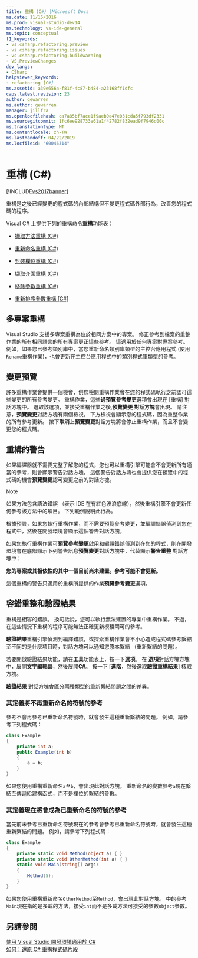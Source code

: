 ```yaml
---
title: 重構 (C#) |Microsoft Docs
ms.date: 11/15/2016
ms.prod: visual-studio-dev14
ms.technology: vs-ide-general
ms.topic: conceptual
f1_keywords:
- vs.csharp.refactoring.preview
- vs.csharp.refactoring.issues
- vs.csharp.refactoring.buildwarning
- VS.PreviewChanges
dev_langs:
- CSharp
helpviewer_keywords:
- refactoring [C#]
ms.assetid: a39e656a-f81f-4c87-b484-a23168ff1dfc
caps.latest.revision: 23
author: gewarren
ms.author: gewarren
manager: jillfra
ms.openlocfilehash: ca7a85bf7ace1f9aeb0e47e031cda5f793df2331
ms.sourcegitcommit: 1fc6ee928733e61a1f42782f832ead9f7946d00c
ms.translationtype: MT
ms.contentlocale: zh-TW
ms.lasthandoff: 04/22/2019
ms.locfileid: "60046314"
---
```

# <a name="refactoring-c"></a>重構 (C#)
[!INCLUDE[vs2017banner](../includes/vs2017banner.md)]

重構是之後已經變更的程式碼的內部結構但不變更程式碼外部行為，改善您的程式碼的程序。  
  
 Visual C# 上提供下列的重構命令**重構**功能表：  
  
- [擷取方法重構 (C#)](../csharp-ide/extract-method-refactoring-csharp.md)  
  
- [重新命名重構 (C#)](../csharp-ide/rename-refactoring-csharp.md)  
  
- [封裝欄位重構 (C#)](../csharp-ide/encapsulate-field-refactoring-csharp.md)  
  
- [擷取介面重構 (C#)](../csharp-ide/extract-interface-refactoring-csharp.md)  
  
- [移除參數重構 (C#)](../csharp-ide/remove-parameters-refactoring-csharp.md)  
  
- [重新排序參數重構 [C#]](../csharp-ide/reorder-parameters-refactoring-csharp.md)  
  
## <a name="multi-project-refactoring"></a>多專案重構  
 Visual Studio 支援多專案重構為位於相同方案中的專案。 修正參考到檔案的重整作業的所有相同語言的所有專案更正這些參考。 這適用於任何專案對專案參考。 例如，如果您已參考類別庫中，當您重新命名類別庫類型的主控台應用程式 (使用`Rename`重構作業)，也會更新在主控台應用程式中的類別程式庫類型的參考。  
  
## <a name="changes-preview"></a>變更預覽  
 許多重構作業會提供一個機會，供您檢閱重構作業會在您的程式碼執行之前認可這些變更的所有參考變更。 重構作業，這些**過預覽參考變更**選項會出現在 [重構] 對話方塊中。 選取該選項，並接受重構作業之後,**預覽變更 對話方塊**會出現。 請注意，**預覽變更**對話方塊有兩個檢視。 下方檢視會顯示您的程式碼，因為重整作業的所有參考更新。 按下**取消**上**預覽變更**對話方塊將會停止重構作業，而且不會變更您的程式碼。  
  
## <a name="refactoring-warnings"></a>重構的警告  
 如果編譯器就不需要完整了解您的程式，您也可以重構引擎可能會不會更新所有適當的參考，則會顯示警告對話方塊。 這個警告對話方塊也會提供您在預覽中的程式碼的機會**預覽變更**認可變更之前的對話方塊。  
  
> [!NOTE]
>  如果方法包含語法錯誤 （表示 IDE 在有紅色波浪底線），然後重構引擎不會更新任何參考該方法中的項目。 下列範例說明此行為。  
  
 根據預設，如果您執行重構作業，而不需要預覽參考變更，並編譯錯誤偵測到您在程式中，然後在開發環境會顯示這個警告對話方塊。  
  
 如果您執行重構作業可**預覽參考變更**啟用和編譯錯誤偵測到在您的程式，則在開發環境會在底部顯示下列警告訊息**預覽變更**對話方塊中，代替顯示**警告重整** 對話方塊中：  
  
 **您的專案或其相依性的其中一個目前尚未建置。參考可能不會更新。**  
  
 這個重構的警告只適用於重構所提供的作業**預覽參考變更**選項。  
  
## <a name="error-tolerant-refactoring-and-verification-results"></a>容錯重整和驗證結果  
 重構是相容的錯誤。 換句話說，您可以執行無法建置的專案中重構作業。 不過，在這些情況下重構的程序可能無法正確更新模稜兩可的參考。  
  
 **驗證結果**重構引擎偵測到編譯錯誤，或探索重構作業會不小心造成程式碼參考繫結至不同的是什麼項目時，對話方塊可以通知您原本繫結 （重新繫結的問題）。  
  
 若要開啟驗證結果功能，請在**工具**功能表上，按一下**選項**。 在 **選項**對話方塊方塊中，展開**文字編輯器**，然後展開**C#**。 按一下 [**進階**，然後選取**驗證重構結果**] 核取方塊。  
  
 **驗證結果** 對話方塊會區分兩種類型的重新繫結問題之間的差異。  
  
### <a name="references-whose-definition-will-no-longer-be-the-renamed-symbol"></a>其定義將不再重新命名的符號的參考  
 參考不會再參考已重新命名符號時，就會發生這種重新繫結的問題。 例如，請參考下列程式碼：  
  
```csharp  
class Example  
{  
    private int a;  
    public Example(int b)  
    {  
        a = b;  
    }  
}  
```  
  
 如果您使用重構重新命名`a`至`b`，會出現此對話方塊。 重新命名的變數參考`a`現在繫結至傳遞給建構函式，而不是欄位的繫結的參數。  
  
### <a name="references-whose-definition-will-now-become-the-renamed-symbol"></a>其定義現在將會成為已重新命名的符號的參考  
 當先前未參考已重新命名符號現在的參考會參考已重新命名符號時，就會發生這種重新繫結的問題。 例如，請參考下列程式碼：  
  
```csharp  
class Example  
{  
    private static void Method(object a) { }  
    private static void OtherMethod(int a) { }  
    static void Main(string[] args)  
    {  
        Method(5);  
    }  
}  
```  
  
 如果您使用重構重新命名`OtherMethod`至`Method`，會出現此對話方塊。 中的參考`Main`現在指的是多載的方法，接受`int`而不是多載方法可接受的參數`object`參數。  
  
## <a name="see-also"></a>另請參閱  
 [使用 Visual Studio 開發環境適用於 C#](../csharp-ide/using-the-visual-studio-development-environment-for-csharp.md)   
 [如何：還原 C# 重構程式碼片段](../ide/how-to-restore-csharp-refactoring-snippets.md)